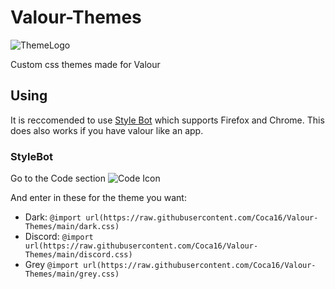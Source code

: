 # Valour-Themes
![ThemeLogo](https://user-images.githubusercontent.com/62479942/109587821-a34e5100-7aff-11eb-9e61-9f53fa5b66cd.png)

Custom css themes made for Valour

## Using

It is reccomended to use [Style Bot](https://stylebot.dev/) which supports Firefox and Chrome. This does also works if you have valour like an app.

### StyleBot

Go to the Code section
![Code Icon](https://user-images.githubusercontent.com/62479942/113042117-b30a9500-9192-11eb-966a-13dd6f6fa4ba.png)

And enter in these for the theme you want:

- Dark: `@import url(https://raw.githubusercontent.com/Coca16/Valour-Themes/main/dark.css)`
- Discord: `@import url(https://raw.githubusercontent.com/Coca16/Valour-Themes/main/discord.css)`
- Grey `@import url(https://raw.githubusercontent.com/Coca16/Valour-Themes/main/grey.css)`
